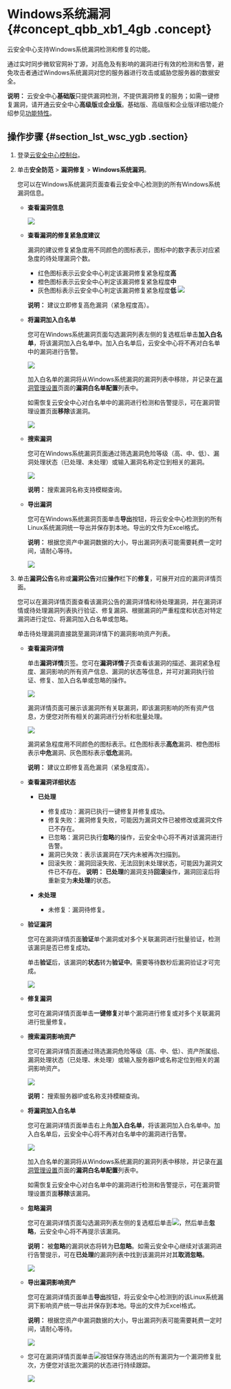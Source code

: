 # Windows系统漏洞 {#concept_qbb_xb1_4gb .concept}

云安全中心支持Windows系统漏洞检测和修复的功能。

通过实时同步微软官网补丁源，对高危及有影响的漏洞进行有效的检测和告警，避免攻击者通过Windows系统漏洞对您的服务器进行攻击或威胁您服务器的数据安全。

**说明：** 云安全中心**基础版**只提供漏洞检测，不提供漏洞修复的服务；如需一键修复漏洞，请开通云安全中心**高级版**或**企业版**。基础版、高级版和企业版详细功能介绍参见[功能特性](../../../../intl.zh-CN/产品简介/功能特性.md#)。

## 操作步骤 {#section_lst_wsc_ygb .section}

1.  登录[云安全中心控制台](https://yundun.console.aliyun.com/?p=sas)。
2.  单击**安全防范** \> **漏洞修复** \> **Windows系统漏洞**。

    您可以在Windows系统漏洞页面查看云安全中心检测到的所有Windows系统漏洞信息。

    -   **查看漏洞信息**

        ![](http://static-aliyun-doc.oss-cn-hangzhou.aliyuncs.com/assets/img/118684/156386019639812_zh-CN.png)

    -   **查看漏洞的修复紧急度建议** 

        漏洞的建议修复紧急度用不同颜色的图标表示，图标中的数字表示对应紧急度的待处理漏洞个数。

        -   红色图标表示云安全中心判定该漏洞修复紧急程度**高**
        -   橙色图标表示云安全中心判定该漏洞修复紧急程度**中**
        -   灰色图标表示云安全中心判定该漏洞修复紧急程度**低**
        ![](http://static-aliyun-doc.oss-cn-hangzhou.aliyuncs.com/assets/img/118684/156386019651603_zh-CN.png)

        **说明：** 建议立即修复高危漏洞（紧急程度高）。

    -   **将漏洞加入白名单** 

        您可在Windows系统漏洞页面勾选漏洞列表左侧的复选框后单击**加入白名单**，将该漏洞加入白名单中。加入白名单后，云安全中心将不再对白名单中的漏洞进行告警。

        ![](http://static-aliyun-doc.oss-cn-hangzhou.aliyuncs.com/assets/img/118684/156386019651606_zh-CN.png)

        加入白名单的漏洞将从Windows系统漏洞的漏洞列表中移除，并记录在[漏洞管理设置](intl.zh-CN/用户指南/漏洞修复/漏洞管理设置与加白名单.md#)页面的**漏洞白名单配置**列表中。

        如需恢复云安全中心对白名单中的漏洞进行检测和告警提示，可在漏洞管理设置页面**移除**该漏洞。

        ![](http://static-aliyun-doc.oss-cn-hangzhou.aliyuncs.com/assets/img/118684/156386019751607_zh-CN.png)

    -   **搜索漏洞** 

        您可在Windows系统漏洞页面通过筛选漏洞危险等级（高、中、低）、漏洞处理状态（已处理、未处理）或输入漏洞名称定位到相关的漏洞。

        ![](http://static-aliyun-doc.oss-cn-hangzhou.aliyuncs.com/assets/img/118684/156386019752207_zh-CN.png)

        **说明：** 搜索漏洞名称支持模糊查询。

    -   **导出漏洞** 

        您可在Windows系统漏洞页面单击**导出**按钮，将云安全中心检测到的所有Linux系统漏洞统一导出并保存到本地。导出的文件为Excel格式。

        **说明：** 根据您资产中漏洞数据的大小，导出漏洞列表可能需要耗费一定时间，请耐心等待。

        ![](http://static-aliyun-doc.oss-cn-hangzhou.aliyuncs.com/assets/img/118684/156386019752208_zh-CN.png)

3.  单击**漏洞公告**名称或**漏洞公告**对应**操作**栏下的**修复**，可展开对应的漏洞详情页面。

    您可以在漏洞详情页面查看该漏洞公告的漏洞详情和待处理漏洞，并在漏洞详情或待处理漏洞列表执行验证、修复漏洞、根据漏洞的严重程度和状态对特定漏洞进行定位、将漏洞加入白名单或忽略。

    单击待处理漏洞直接跳至漏洞详情下的漏洞影响资产列表。

    -   **查看漏洞详情** 

        单击**漏洞详情**页签。您可在**漏洞详情**子页查看该漏洞的描述、漏洞紧急程度、漏洞影响的所有资产信息、漏洞的状态等信息，并可对漏洞执行验证、修复、加入白名单或忽略的操作。

        ![](http://static-aliyun-doc.oss-cn-hangzhou.aliyuncs.com/assets/img/118684/156386019739813_zh-CN.png)

        漏洞详情页面可展示该漏洞所有关联漏洞，即该漏洞影响的所有资产信息，方便您对所有相关的漏洞进行分析和批量处理。

        ![](http://static-aliyun-doc.oss-cn-hangzhou.aliyuncs.com/assets/img/118684/156386019739815_zh-CN.png)

        漏洞紧急程度用不同颜色的图标表示。红色图标表示**高危**漏洞、橙色图标表示**中危**漏洞、灰色图标表示**低危**漏洞。

        **说明：** 建议立即修复高危漏洞（紧急程度高）。

    -   **查看漏洞详细状态**

        -   **已处理** 

            -   修复成功：漏洞已执行一键修复并修复成功。
            -   修复失败：漏洞修复失败，可能因为漏洞文件已被修改或漏洞文件已不存在。
            -   已忽略：漏洞已执行**忽略**的操作，云安全中心将不再对该漏洞进行告警。
            -   漏洞已失效：表示该漏洞在7天内未被再次扫描到。
            -   回滚失败：漏洞回滚失败、无法回到未处理状态，可能因为漏洞文件已不存在。
            **说明：** **已处理**的漏洞支持**回滚**操作，漏洞回滚后将重新变为**未处理**的状态。

        -   **未处理** 
            -   未修复：漏洞待修复。
    -   **验证漏洞** 

        您可在漏洞详情页面**验证**单个漏洞或对多个关联漏洞进行批量验证，检测该漏洞是否已修复成功。

        单击**验证**后，该漏洞的**状态**转为**验证中**。需要等待数秒后漏洞验证才可完成。

        ![](http://static-aliyun-doc.oss-cn-hangzhou.aliyuncs.com/assets/img/118684/156386019839816_zh-CN.png)

    -   **修复漏洞** 

        您可在漏洞详情页面单击**一键修复**对单个漏洞进行修复或对多个关联漏洞进行批量修复。

    -   **搜索漏洞影响资产** 

        您可在漏洞详情页面通过筛选漏洞危险等级（高、中、低）、资产所属组、漏洞处理状态（已处理、未处理）或输入服务器IP或名称定位到相关的漏洞影响资产。

        ![](http://static-aliyun-doc.oss-cn-hangzhou.aliyuncs.com/assets/img/118684/156386019839817_zh-CN.png)

        **说明：** 搜索服务器IP或名称支持模糊查询。

    -   **将漏洞加入白名单** 

        您可在漏洞详情页面单击右上角**加入白名单**，将该漏洞加入白名单中。加入白名单后，云安全中心将不再对白名单中的漏洞进行告警。

        ![](http://static-aliyun-doc.oss-cn-hangzhou.aliyuncs.com/assets/img/118684/156386019851617_zh-CN.png)

        加入白名单的漏洞将从Windows系统漏洞的漏洞列表中移除，并记录在[漏洞管理设置](intl.zh-CN/用户指南/漏洞修复/漏洞管理设置与加白名单.md#)页面的**漏洞白名单配置**列表中。

        如需恢复云安全中心对白名单中的漏洞进行检测和告警提示，可在漏洞管理设置页面**移除**该漏洞。

    -   **忽略漏洞** 

        您可在漏洞详情页面勾选漏洞列表左侧的复选框后单击![](http://static-aliyun-doc.oss-cn-hangzhou.aliyuncs.com/assets/img/15298/156386019951566_zh-CN.png)，然后单击**忽略**，云安全中心将不再提示该漏洞。

        **说明：** 被**忽略**的漏洞状态将转为**已忽略**。如需云安全中心继续对该漏洞进行告警提示，可在**已处理**的漏洞列表中找到该漏洞并对其**取消忽略**。

        ![](http://static-aliyun-doc.oss-cn-hangzhou.aliyuncs.com/assets/img/118684/156386019951618_zh-CN.png)

    -   **导出漏洞影响资产** 

        您可在漏洞详情页面单击**导出**按钮，将云安全中心检测到的该Linux系统漏洞下影响资产统一导出并保存到本地。导出的文件为Excel格式。

        **说明：** 根据您资产中漏洞数据的大小，导出漏洞列表可能需要耗费一定时间，请耐心等待。

        ![](http://static-aliyun-doc.oss-cn-hangzhou.aliyuncs.com/assets/img/118684/156386019952209_zh-CN.png)

    -   您可在漏洞详情页面单击![](http://static-aliyun-doc.oss-cn-hangzhou.aliyuncs.com/assets/img/118684/156386019939821_zh-CN.png)按钮保存筛选出的所有漏洞为一个漏洞修复批次，方便您对该批次漏洞的状态进行持续跟踪。

        ![](http://static-aliyun-doc.oss-cn-hangzhou.aliyuncs.com/assets/img/118684/156386019939820_zh-CN.png)


